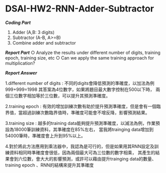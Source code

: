 # DSAI-HW2-RNN-Adder-Subtractor

***Coding Part***
1. Adder (A,B: 3 digits)
2. Subtractor (A-B, A>=B)
3. Combine adder and subtractor

***Report Part***
○ Analyze the results under different number of digits, training epoch, training size, etc
○ Can we apply the same training approach for multiplication?




***Report Answer***

1.different number of digits : 不同的digits會降低預測的準確度，以加法為例999+999=1998 其答案為4位數字，如果將題目最大數字控制在500以下時，
  兩個三位數字相加等於三位數，可以提升其預測準確度。
  
2.training epoch : 有效的增加訓練次數有助於提升預測準確度，但是會有一個臨界值，當超過訓練次數臨界值時，準確度可能會不增反降，影響預測結果。

3.training size : 越多的training data能夠提升預測準確度，以減法為例，作業預設為18000筆訓練資料，其準確度在85%左右，
                  當我將trainging data增加到54000筆時，準確度會上升到95%以上。
                  
4.對於將此方法應用到乘法器中，我認為是可行的，但是如果用其RNN設定及訓練資料相同時準確度會很低，因為兩個最大可為三位數的數字相乘，
  其產生的結果會到六位數，會大大的影響預測，或許可以藉由提升trainging data的數量、training epoch 、RNN的結構來提升其準確度

